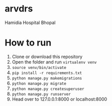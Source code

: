 # arvdrs
Hamidia Hospital Bhopal

# How to run
1. Clone or download this repository
2. Open the folder and run `virtualenv venv`
3. `source venv/bin/activate`
4. `pip install -r requirements.txt`	
5. `python manage.py makemigrations`
6. `python manage.py migrate`
7. `python manage.py createsuperuser`
8. `python manage.py runserver`
9.  Head over to 127.0.0.1:8000 or localhost:8000
